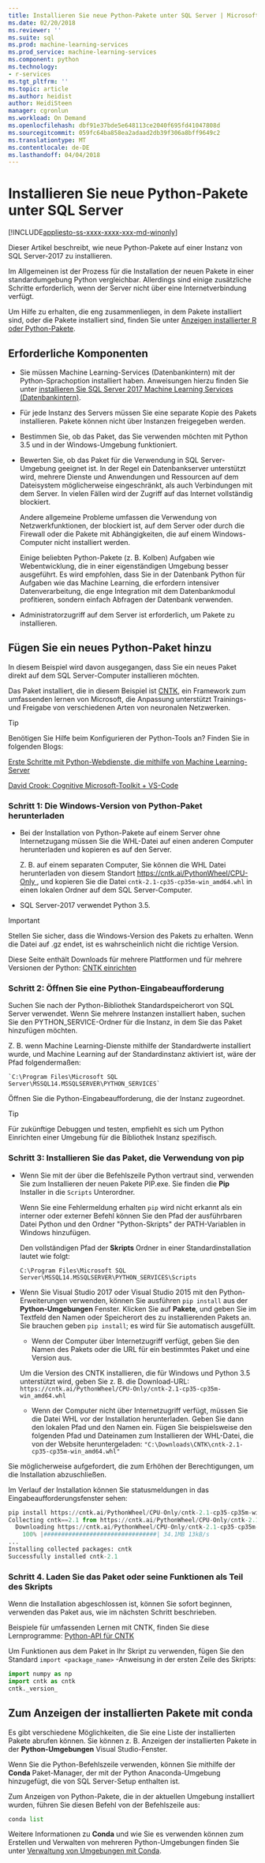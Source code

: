 ```yaml
---
title: Installieren Sie neue Python-Pakete unter SQL Server | Microsoft Docs
ms.date: 02/20/2018
ms.reviewer: ''
ms.suite: sql
ms.prod: machine-learning-services
ms.prod_service: machine-learning-services
ms.component: python
ms.technology:
- r-services
ms.tgt_pltfrm: ''
ms.topic: article
ms.author: heidist
author: HeidiSteen
manager: cgronlun
ms.workload: On Demand
ms.openlocfilehash: dbf91e37bde5e648113ce2040f695fd41047808d
ms.sourcegitcommit: 059fc64ba858ea2adaad2db39f306a8bff9649c2
ms.translationtype: MT
ms.contentlocale: de-DE
ms.lasthandoff: 04/04/2018
---
```

# <a name="install-new-python-packages-on-sql-server"></a>Installieren Sie neue Python-Pakete unter SQL Server
[!INCLUDE[appliesto-ss-xxxx-xxxx-xxx-md-winonly](../../includes/appliesto-ss-xxxx-xxxx-xxx-md-winonly.md)]

Dieser Artikel beschreibt, wie neue Python-Pakete auf einer Instanz von SQL Server-2017 zu installieren.

Im Allgemeinen ist der Prozess für die Installation der neuen Pakete in einer standardumgebung Python vergleichbar. Allerdings sind einige zusätzliche Schritte erforderlich, wenn der Server nicht über eine Internetverbindung verfügt.

Um Hilfe zu erhalten, die eng zusammenliegen, in dem Pakete installiert sind, oder die Pakete installiert sind, finden Sie unter [Anzeigen installierter R oder Python-Pakete](../r/determine-which-packages-are-installed-on-sql-server.md).

## <a name="prerequisites"></a>Erforderliche Komponenten

+ Sie müssen Machine Learning-Services (Datenbankintern) mit der Python-Sprachoption installiert haben. Anweisungen hierzu finden Sie unter [installieren Sie SQL Server 2017 Machine Learning Services (Datenbankintern)](../install/sql-machine-learning-services-windows-install.md).

+ Für jede Instanz des Servers müssen Sie eine separate Kopie des Pakets installieren. Pakete können nicht über Instanzen freigegeben werden.

+ Bestimmen Sie, ob das Paket, das Sie verwenden möchten mit Python 3.5 und in der Windows-Umgebung funktioniert. 

+ Bewerten Sie, ob das Paket für die Verwendung in SQL Server-Umgebung geeignet ist. In der Regel ein Datenbankserver unterstützt wird, mehrere Dienste und Anwendungen und Ressourcen auf dem Dateisystem möglicherweise eingeschränkt, als auch Verbindungen mit dem Server. In vielen Fällen wird der Zugriff auf das Internet vollständig blockiert.

    Andere allgemeine Probleme umfassen die Verwendung von Netzwerkfunktionen, der blockiert ist, auf dem Server oder durch die Firewall oder die Pakete mit Abhängigkeiten, die auf einem Windows-Computer nicht installiert werden. 

    Einige beliebten Python-Pakete (z. B. Kolben) Aufgaben wie Webentwicklung, die in einer eigenständigen Umgebung besser ausgeführt. Es wird empfohlen, dass Sie in der Datenbank Python für Aufgaben wie das Machine Learning, die erfordern intensiver Datenverarbeitung, die enge Integration mit dem Datenbankmodul profitieren, sondern einfach Abfragen der Datenbank verwenden.

+ Administratorzugriff auf dem Server ist erforderlich, um Pakete zu installieren.

## <a name="add-a-new-python-package"></a>Fügen Sie ein neues Python-Paket hinzu

In diesem Beispiel wird davon ausgegangen, dass Sie ein neues Paket direkt auf dem SQL Server-Computer installieren möchten.

Das Paket installiert, die in diesem Beispiel ist [CNTK](https://docs.microsoft.com/cognitive-toolkit/), ein Framework zum umfassenden lernen von Microsoft, die Anpassung unterstützt Trainings- und Freigabe von verschiedenen Arten von neuronalen Netzwerken.

> [!TIP]
> Benötigen Sie Hilfe beim Konfigurieren der Python-Tools an? Finden Sie in folgenden Blogs:
> 
> [Erste Schritte mit Python-Webdienste, die mithilfe von Machine Learning-Server](https://blogs.msdn.microsoft.com/mlserver/2017/12/13/getting-started-with-python-web-services-using-machine-learning-server/)
> 
> [David Crook: Cognitive Microsoft-Toolkit + VS-Code](http://dacrook.com/cntk-vs-code-awesome/)

### <a name="step-1-download-the-windows-version-of-the-python-package"></a>Schritt 1: Die Windows-Version von Python-Paket herunterladen

+ Bei der Installation von Python-Pakete auf einem Server ohne Internetzugang müssen Sie die WHL-Datei auf einen anderen Computer herunterladen und kopieren es auf den Server.

    Z. B. auf einem separaten Computer, Sie können die WHL Datei herunterladen von diesem Standort [ https://cntk.ai/PythonWheel/CPU-Only ](https://cntk.ai/PythonWheel/CPU-Only/cntk-2.1-cp35-cp35m-win_amd64.whl), und kopieren Sie die Datei `cntk-2.1-cp35-cp35m-win_amd64.whl` in einen lokalen Ordner auf dem SQL Server-Computer.

+ SQL Server-2017 verwendet Python 3.5. 

> [!IMPORTANT]
> Stellen Sie sicher, dass die Windows-Version des Pakets zu erhalten. Wenn die Datei auf .gz endet, ist es wahrscheinlich nicht die richtige Version.

Diese Seite enthält Downloads für mehrere Plattformen und für mehrere Versionen der Python: [CNTK einrichten](https://docs.microsoft.com/cognitive-toolkit/Setup-CNTK-on-your-machine)

### <a name="step-2-open-a-python-command-prompt"></a>Schritt 2: Öffnen Sie eine Python-Eingabeaufforderung

Suchen Sie nach der Python-Bibliothek Standardspeicherort von SQL Server verwendet. Wenn Sie mehrere Instanzen installiert haben, suchen Sie den PYTHON_SERVICE-Ordner für die Instanz, in dem Sie das Paket hinzufügen möchten.

Z. B. wenn Machine Learning-Dienste mithilfe der Standardwerte installiert wurde, und Machine Learning auf der Standardinstanz aktiviert ist, wäre der Pfad folgendermaßen:

    `C:\Program Files\Microsoft SQL Server\MSSQL14.MSSQLSERVER\PYTHON_SERVICES`

Öffnen Sie die Python-Eingabeaufforderung, die der Instanz zugeordnet.

> [!TIP]
> Für zukünftige Debuggen und testen, empfiehlt es sich um Python Einrichten einer Umgebung für die Bibliothek Instanz spezifisch.

### <a name="step-3-install-the-package-using-pip"></a>Schritt 3: Installieren Sie das Paket, die Verwendung von pip

+ Wenn Sie mit der über die Befehlszeile Python vertraut sind, verwenden Sie zum Installieren der neuen Pakete PIP.exe. Sie finden die **Pip** Installer in die `Scripts` Unterordner. 

    Wenn Sie eine Fehlermeldung erhalten `pip` wird nicht erkannt als ein interner oder externer Befehl können Sie den Pfad der ausführbaren Datei Python und den Ordner "Python-Skripts" der PATH-Variablen in Windows hinzufügen.

    Den vollständigen Pfad der **Skripts** Ordner in einer Standardinstallation lautet wie folgt:

    `C:\Program Files\Microsoft SQL Server\MSSQL14.MSSQLSERVER\PYTHON_SERVICES\Scripts`

+ Wenn Sie Visual Studio 2017 oder Visual Studio 2015 mit den Python-Erweiterungen verwenden, können Sie ausführen `pip install` aus der **Python-Umgebungen** Fenster. Klicken Sie auf **Pakete**, und geben Sie im Textfeld den Namen oder Speicherort des zu installierenden Pakets an. Sie brauchen geben `pip install`; es wird für Sie automatisch ausgefüllt. 

    - Wenn der Computer über Internetzugriff verfügt, geben Sie den Namen des Pakets oder die URL für ein bestimmtes Paket und eine Version aus. 
    
    Um die Version des CNTK installieren, die für Windows und Python 3.5 unterstützt wird, geben Sie z. B. die Download-URL: `https://cntk.ai/PythonWheel/CPU-Only/cntk-2.1-cp35-cp35m-win_amd64.whl`

    - Wenn der Computer nicht über Internetzugriff verfügt, müssen Sie die Datei WHL vor der Installation herunterladen. Geben Sie dann den lokalen Pfad und den Namen ein. Fügen Sie beispielsweise den folgenden Pfad und Dateinamen zum Installieren der WHL-Datei, die von der Website heruntergeladen: `"C:\Downloads\CNTK\cntk-2.1-cp35-cp35m-win_amd64.whl"`

Sie möglicherweise aufgefordert, die zum Erhöhen der Berechtigungen, um die Installation abzuschließen.

Im Verlauf der Installation können Sie statusmeldungen in das Eingabeaufforderungsfenster sehen:

```python
pip install https://cntk.ai/PythonWheel/CPU-Only/cntk-2.1-cp35-cp35m-win_amd64.whl
Collecting cntk==2.1 from https://cntk.ai/PythonWheel/CPU-Only/cntk-2.1-cp35-cp35m-win_amd64.whl
  Downloading https://cntk.ai/PythonWheel/CPU-Only/cntk-2.1-cp35-cp35m-win_amd64.whl (34.1MB)
    100% |################################| 34.1MB 13kB/s
...
Installing collected packages: cntk
Successfully installed cntk-2.1
```


### <a name="step-4-load-the-package-or-its-functions-as-part-of-your-script"></a>Schritt 4. Laden Sie das Paket oder seine Funktionen als Teil des Skripts

Wenn die Installation abgeschlossen ist, können Sie sofort beginnen, verwenden das Paket aus, wie im nächsten Schritt beschrieben.

Beispiele für umfassenden Lernen mit CNTK, finden Sie diese Lernprogramme: [Python-API für CNTK](https://cntk.ai/pythondocs/tutorials.html)

Um Funktionen aus dem Paket in Ihr Skript zu verwenden, fügen Sie den Standard `import <package_name>` -Anweisung in der ersten Zeile des Skripts:

```python
import numpy as np
import cntk as cntk
cntk._version_
```

##  <a name="how-to-view-installed-packages-using-conda"></a>Zum Anzeigen der installierten Pakete mit conda

Es gibt verschiedene Möglichkeiten, die Sie eine Liste der installierten Pakete abrufen können. Sie können z. B. Anzeigen der installierten Pakete in der **Python-Umgebungen** Visual Studio-Fenster.

Wenn Sie die Python-Befehlszeile verwenden, können Sie mithilfe der **Conda** Paket-Manager, der mit der Python Anaconda-Umgebung hinzugefügt, die von SQL Server-Setup enthalten ist.

Zum Anzeigen von Python-Pakete, die in der aktuellen Umgebung installiert wurden, führen Sie diesen Befehl von der Befehlszeile aus:

```python
conda list
```

Weitere Informationen zu **Conda** und wie Sie es verwenden können zum Erstellen und Verwalten von mehreren Python-Umgebungen finden Sie unter [Verwaltung von Umgebungen mit Conda](https://conda.io/docs/user-guide/tasks/manage-environments.html).
